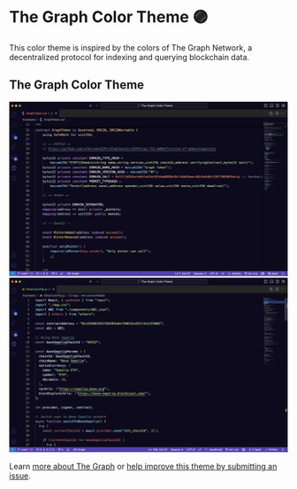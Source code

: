 # The Graph Color Theme 🟣

This color theme is inspired by the colors of The Graph Network, a decentralized protocol for indexing and querying blockchain data.

## The Graph Color Theme

![Solidity example](./Solidity-Example.png)
![JavaScript example](./JavaScript-Example.png)

Learn [more about The Graph](https://thegraph.com/) or [help improve this theme by submitting an issue](https://github.com/MichaelMacaulay/The-Graph-Color-Theme/issues).
